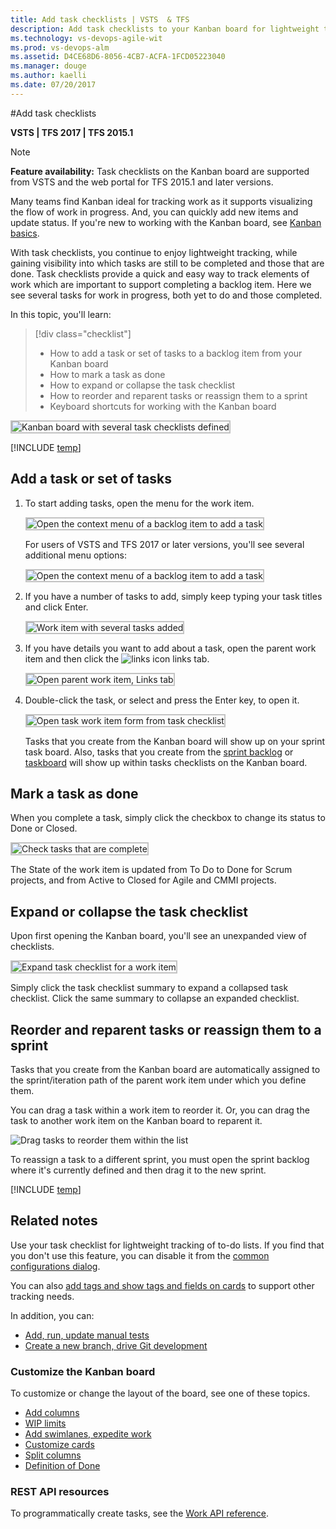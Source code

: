 ```yaml
---
title: Add task checklists | VSTS  & TFS  
description: Add task checklists to your Kanban board for lightweight tracking of to do lists when working in Visual Studio Team Services (VSTS) and Team Foundation Server (TFS)    
ms.technology: vs-devops-agile-wit
ms.prod: vs-devops-alm
ms.assetid: D4CE68D6-8056-4CB7-ACFA-1FCD05223040  
ms.manager: douge
ms.author: kaelli
ms.date: 07/20/2017
--- 
```


#Add task checklists

<b>VSTS | TFS 2017 | TFS 2015.1</b> 


> [!NOTE]  
> **Feature availability:** Task checklists on the Kanban board are supported from VSTS and the web portal for TFS 2015.1 and later versions.  

Many teams find Kanban ideal for tracking work as it supports visualizing the flow of work in progress. And, you can quickly add new items and update status. If you're new to working with the Kanban board, see [Kanban basics](kanban-basics.md).  

With task checklists, you continue to enjoy lightweight tracking, while gaining visibility into which tasks are still to be completed and those that are done. Task checklists provide a quick and easy way to track elements of work which are important to support completing a backlog item. Here we see several tasks for work in progress, both yet to do and those completed.  

In this topic, you'll learn: 
> [!div class="checklist"] 
> * How to add a task or set of tasks to a backlog item from your Kanban board  
> * How to mark a task as done 
> * How to expand or collapse the task checklist  
> * How to reorder and reparent tasks or reassign them to a sprint
> * Keyboard shortcuts for working with the Kanban board 
  
<img src="_img/kanban-task-checklists.png" alt="Kanban board with several task checklists defined" style="border: 2px solid #C3C3C3;" />  


[!INCLUDE [temp](../_shared/image-differences.md)]  


## Add a task or set of tasks 

1. To start adding tasks, open the menu for the work item.  

	<img src="_img/kanban-board-add-task-checklist.png" alt="Open the context menu of a backlog item to add a task" style="border: 2px solid #C3C3C3;" />  

	For users of VSTS and TFS 2017 or later versions, you'll see several additional menu options: 

	<img src="_img/add-tasks-menu-options-vs-ts.png" alt="Open the context menu of a backlog item to add a task" style="border: 2px solid #C3C3C3;" /> 

2. If you have a number of tasks to add, simply keep typing your task titles and click Enter. 

	<img src="_img/kanban-board-task-checklists-added.png" alt="Work item with several tasks added" style="border: 2px solid #C3C3C3;" />  

3.	If you have details you want to add about a task, open the parent work item and then click the ![links icon](../_img/icons/icon-links-tab-wi.png) links tab. 

	<img src="_img/add-task-checklist-open-task.png" alt="Open parent work item, Links tab" style="border: 2px solid #C3C3C3;" />  

4. Double-click the task, or select and press the Enter key, to open it.   

	<img src="_img/kanban-board-open-task-form.png" alt="Open task work item form from task checklist" style="border: 2px solid #C3C3C3;" />  

	Tasks that you create from the Kanban board will show up on your sprint task board. Also, tasks that you create from the [sprint backlog](../scrum/sprint-planning.md) or [taskboard](../scrum/task-board.md) will show up within tasks checklists on the Kanban board.  

## Mark a task as done 

When you complete a task, simply click the checkbox to change its status to Done or Closed. 

<img src="_img/kanban-check-done-tasks.png" alt="Check tasks that are complete" style="border: 2px solid #C3C3C3;" />  
 
The State of the work item is updated from To Do to Done for Scrum projects, and from Active to Closed for Agile and CMMI projects.  

## Expand or collapse the task checklist  

Upon first opening the Kanban board, you'll see an unexpanded view of checklists.

<img src="_img/kanban-board-first-open-collapsed-checklists.png" alt="Expand task checklist for a work item" style="border: 2px solid #C3C3C3;" /> 

Simply click the task checklist summary to expand a collapsed task checklist. Click the same summary to collapse an expanded checklist. 


## Reorder and reparent tasks or reassign them to a sprint

Tasks that you create from the Kanban board are automatically assigned to the sprint/iteration path of the parent work item under which you define them. 

You can drag a task within a work item to reorder it. Or, you can drag the task to another work item on the Kanban board to reparent it. 

![Drag tasks to reorder them within the list](_img/task-checklist-reorder-tasks.png)  

To reassign a task to a different sprint, you must open the sprint backlog where it's currently defined and then drag it to the new sprint.  

[!INCLUDE [temp](../_shared/kanban-board-controls.md)]   

## Related notes  
Use your task checklist for lightweight tracking of to-do lists. If you find that you don't use this feature, you can disable it from the [common configurations dialog](../customize/customize-cards.md#annotations). 

You can also [add tags and show tags and fields on cards](../customize/customize-cards.md) to support other tracking needs.  

In addition, you can:  

- [Add, run, update manual tests](add-run-update-tests.md)
- [Create a new branch, drive Git development](../backlogs/connect-work-items-to-git-dev-ops.md)


### Customize the Kanban board 
To customize or change the layout of the board, see one of these topics. 

* [Add columns](add-columns.md)  
* [WIP limits](wip-limits.md)  
* [Add swimlanes, expedite work](expedite-work.md)   
* [Customize cards](../customize/customize-cards.md)  
* [Split columns](split-columns.md)   
* [Definition of Done](definition-of-done.md)  


### REST API resources
To programmatically create tasks, see the [Work API reference](https://www.visualstudio.com/en-us/integrate/api/wit/batch).
